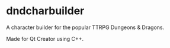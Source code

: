 # dndcharbuilder
A character builder for the popular TTRPG Dungeons &amp; Dragons. 

Made for Qt Creator using C++.
